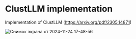 # ClustLLM implementation
Implementation of ClustLLM (https://arxiv.org/pdf/2305.14871) 

![Снимок экрана от 2024-11-24 17-48-56](https://github.com/user-attachments/assets/5e9f3bd2-1eea-464b-a92b-529c38ffd5aa)
